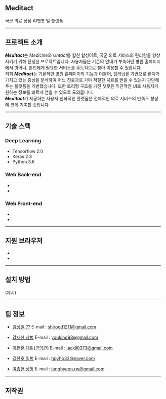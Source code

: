 ## Meditact

국군 의료 상담 AI챗봇 및 플랫폼

---

## 프로젝트 소개

***Meditact***는 *Medicine*와 *Untact*를 합친 합성어로, 국군 의료 서비스의 편리함을 향상시키기 위해 탄생한 프로젝트입니다. 사용자들은 기존의 안내가 부족하던 병원 홈페이지에서 벗어나, 본인에게 필요한 서비스를 주도적으로 찾아 이용할 수 있습니다. <br>
저희 ***Meditact***는 기본적인 병원 홈페이지의 기능과 더불어, 딥러닝을 기반으로 환자가 가지고 있는 증상을 분석하여 어느 진료과로 가야 적절한 치료를 받을 수 있는지 판단해주는 플랫폼을 개발했습니다. 또한 트리형 구조를 가진 챗봇은 직관적인 UI로 사용자가 원하는 정보를 빠르게 얻을 수 있도록 도와줍니다. <br>
***Meditact***가 제공하는 사용자 친화적인 플랫폼은 전체적인 의료 서비스의 만족도 향상에 크게 기여할 것입니다.


---

## 기술 스택

### Deep Learning
 - Tensorflow 2.0
 - Keras 2.3
 - Python 3.6

### Web Back-end
 - 
 - 
 
### Web Front-end
 - 
 - 
 
---

## 지원 브라우저

 -  
 - 
 
 
---

## 설치 방법

(예시)

---

## 팀 정보

- [김성일 ??](https://github.com/kshired) E-mail :  shiroed1211@gmail.com

- [강재현 상병](https://github.com/ashhyun) E-mail : youkind98@gmail.com

- [이현훈 대위(군의관)](https://github.com/hyeonhoonlee)  E-mail : jackli0373@gmail.com

- [김찬호 일병](https://github.com/chanhhoo) E-mail :  hpyho33@naver.com

- [여종현 상병](https://github.com/mindgitrwx) E-mail :  jonghyeon.rw@gmail.com

---

## 저작권
